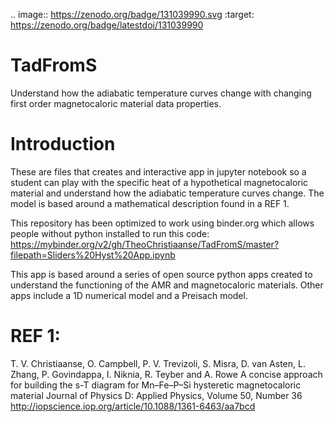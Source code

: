 
.. image:: https://zenodo.org/badge/131039990.svg
   :target: https://zenodo.org/badge/latestdoi/131039990
   
   
# TadFromS
Understand how the adiabatic temperature curves change with changing first order magnetocaloric material data properties.

# Introduction
These are files that creates and interactive app in jupyter notebook so a student can play with the specific heat of a hypothetical magnetocaloric material and understand how the adiabatic temperature curves change. The model is based around a mathematical description found in a REF 1. 

This repository has been optimized to work using binder.org which allows people without python installed to run this code:
https://mybinder.org/v2/gh/TheoChristiaanse/TadFromS/master?filepath=Sliders%20Hyst%20App.ipynb

This app is based around a series of open source python apps created to understand the functioning of the AMR and magnetocaloric materials. Other apps include a 1D numerical model and a Preisach model.



# REF 1: 
T. V. Christiaanse, O. Campbell, P. V. Trevizoli, S. Misra, D. van Asten, L. Zhang, P. Govindappa, I. Niknia, R. Teyber and A. Rowe 
A concise approach for building the s-T diagram for Mn–Fe–P–Si hysteretic magnetocaloric material
Journal of Physics D: Applied Physics, Volume 50, Number 36
http://iopscience.iop.org/article/10.1088/1361-6463/aa7bcd
